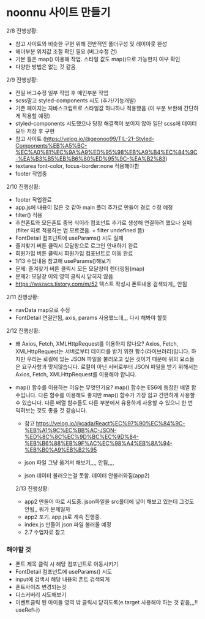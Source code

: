 # noonnu 사이트 만들기

2/8 진행상황:

- 참고 사이트와 비슷한 구현 위해 전반적인 폴더구성 및 레이아웃 완성
- 헤더부분 위치값 조절 확인 필요 (버그수정 건)
- 기본 틀은 map() 이용해 작업. 스타일 값도 map()으로 가능한지 여부 확인
- 다양한 방법은 없는 것 같음

2/9 진행상황:

- 전일 버그수정 일부 작업 후 메인부분 작업
- scss말고 styled-components 시도 (추가/기능개발)
- 기존 페이지는 자바스크립트로 스타일값 하나하나 적용했음 (이 부분 보완해 간단하게 적용할 예정)
- styled-components 시도했으나 당장 해결책이 보이지 않아 일단 scss에 데이터 모두 저장 후 구현
- 참고 사이트 (https://velog.io/@geonoo99/TIL-21-Styled-Components%EB%A5%BC-%EC%A0%81%EC%9A%A9%ED%95%98%EB%A9%B4%EC%84%9C-%EA%B3%B5%EB%B6%80%ED%95%9C-%EA%B2%83)
- textarea font-color, focus-border:none 적용해야함
- footer 작업중

2/10 진행상황:

- footer 작업완료
- app.js에 내용이 많은 것 같아 main 폴더 추가로 만들어 경로 수정 예정
- filter() 적용
- 추천폰트와 모든폰트 중복 식이라 컴포넌트 추가로 생성해 연결하려 했으나 실패 (filter 따로 적용하는 법 모르겠음. + filter undefined 뜸)
- FontDetail 컴포넌트에 useParams() 시도 실패
- 즐겨찾기 버튼 클릭시 모달창으로 로그인 안내하기 완료
- 회원가입 버튼 클릭시 회원가입 컴포넌트로 이동 완료
- 1/13 수업내용 참고해 useParams()해보기
- 문제: 즐겨찾기 버튼 클릭시 모든 모달창이 렌더링됨(map)
- 문제2: 모달창 이외 영역 클릭시 닫히지 않음
- https://wazacs.tistory.com/m/52 텍스트 작성시 폰트내용 검색되게,, 안됨

2/11 진행상황:

- navData map으로 수정
- FontDetail 연결안됨, axis, params 사용했느데,,, 다시 해봐야 할듯

2/12 진행상황:

- 왜 Axios, Fetch, XMLHttpRequest를 이용하지 않나요?
  Axios, Fetch, XMLHttpRequest는 서버로부터 데이터를 받기 위한 함수(라이브러리)입니다. 하지만 우리는 로컬에 있는 JSON 파일을 불러오고 싶은 것이기 때문에 위의 요소들은 요구사항과 맞지않습니다. 로컬이 아닌 서버로부터 JSON 파일을 받기 위해서는 Axios, Fetch, XMLHttpRequest를 이용해야 합니다.

- map() 함수를 이용하는 이유는 무엇인가요?
  map() 함수는 ES6에 등장한 배열 함수입니다. 다른 함수를 이용해도 좋지만 map() 함수가 가장 쉽고 간편하게 사용할 수 있습니다. 다른 배열 함수들도 다른 부분에서 유용하게 사용할 수 있으니 한 번 익혀보는 것도 좋을 것 같습니다.

  - 참고 https://velog.io/@cada/React%EC%97%90%EC%84%9C-%EB%A1%9C%EC%BB%AC-JSON-%ED%8C%8C%EC%9D%BC%EC%9D%84-%EB%B6%88%EB%9F%AC%EC%98%A4%EB%8A%94-%EB%B0%A9%EB%B2%95

  - json 파일 그냥 옮겨서 해보기,,,, 안됨,,,,
  - json 데이터 불러오는걸 못함. 데이터 안불러와짐(app2)

  2/13 진행상황:

  - app2 만들어 따로 시도중. json파일을 src폴더에 넣어 해보고 있는데 그것도 안됨,, 뭐가 문제일까
  - app2 포기. app.js로 계속 진행중.
  - index.js 만들어 json 파일 불러올 예정
  - 2.7 수업자료 참고

### 해야할 것

- 폰트 제목 클릭 시 해당 컴포넌트로 이동시키기
- FontDetail 컴포넌트에 useParams() 시도
- input에 검색시 해당 내용의 폰트 검색되게
- 폰트사이즈 변경되는것
- 디스커버리 시도해보기
- 이벤트클릭 된 아이들 영역 밖 클릭시 닫히도록(e.target 사용해야 하는 것 같음,,,!! useRef나)
